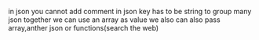 in json you cannot add comment
in json key has to be string
to group many json together we can use an array
as value we also can also pass array,anther json or functions(search the web)

